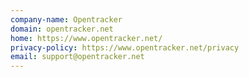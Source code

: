 ```yaml
---
company-name: Opentracker
domain: opentracker.net
home: https://www.opentracker.net/
privacy-policy: https://www.opentracker.net/privacy
email: support@opentracker.net
---
```




